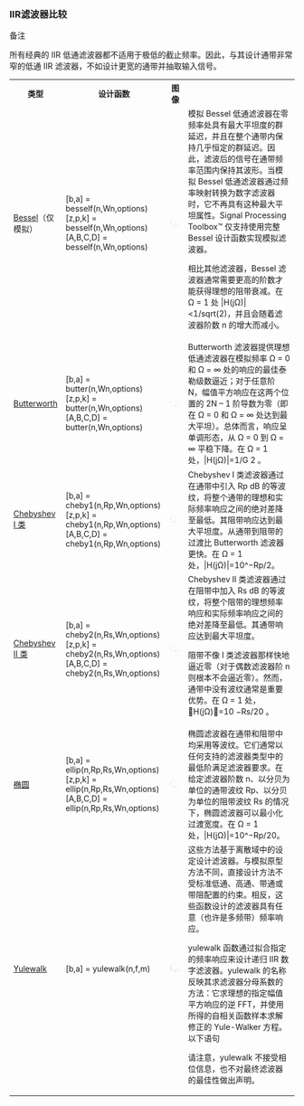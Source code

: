 ### IIR滤波器比较

<table>
<tr><th>类型</th><th>设计函数</th><th>图像</th><th></th>备注</tr>
<tr>
<td><a href="https://ww2.mathworks.cn/help/signal/ref/besself.html">Bessel</a>（仅模拟）</td>
<td>
[b,a] = besself(n,Wn,options)
[z,p,k] = besself(n,Wn,options)
[A,B,C,D] = besself(n,Wn,options)


</td>
<td> <img src="bessel_proto.png" width="600"/>
</td>
<td>模拟 Bessel 低通滤波器在零频率处具有最大平坦度的群延迟，并且在整个通带内保持几乎恒定的群延迟。因此，滤波后的信号在通带频率范围内保持其波形。当模拟 Bessel 低通滤波器通过频率映射转换为数字滤波器时，它不再具有这种最大平坦属性。Signal Processing Toolbox™ 仅支持使用完整 Bessel 设计函数实现模拟滤波器。

相比其他滤波器，Bessel 滤波器通常需要更高的阶数才能获得理想的阻带衰减。在 Ω = 1 处 |H(jΩ)|<1/sqrt(2)，并且会随着滤波器阶数 n 的增大而减小。
</td>
</tr>

<tr>
<td><a href="https://ww2.mathworks.cn/help/signal/ref/butter.html">Butterworth</a></td>
<td>
[b,a] = butter(n,Wn,options)
[z,p,k] = butter(n,Wn,options)
[A,B,C,D] = butter(n,Wn,options)


</td>
<td><img src=butter_proto.png/></td>
<td>Butterworth 滤波器提供理想低通滤波器在模拟频率 Ω  = 0 和 Ω = ∞ 处的响应的最佳泰勒级数逼近；对于任意阶 N，幅值平方响应在这两个位置的 2N – 1 阶导数为零（即在 Ω = 0 和 Ω = ∞ 处达到最大平坦）。总体而言，响应呈单调形态，从 Ω = 0 到 Ω = ∞ 平稳下降。在 Ω = 1 处，|H(jΩ)|=1/G
2
。
</td>
</tr>

<tr>
<td><a href="https://ww2.mathworks.cn/help/signal/ref/cheby1.html">Chebyshev I 类</a></td>
<td>
[b,a] = cheby1(n,Rp,Wn,options)
[z,p,k] = cheby1(n,Rp,Wn,options)
[A,B,C,D] = cheby1(n,Rp,Wn,options)


</td>
<td><img src=cheb1ap_proto.png/>
</td>
<td>Chebyshev I 类滤波器通过在通带中引入 Rp dB 的等波纹，将整个通带的理想和实际频率响应之间的绝对差降至最低。其阻带响应达到最大平坦度。从通带到阻带的过渡比 Butterworth 滤波器更快。在 Ω = 1 处，|H(jΩ)|=10^−Rp/2。
</td>
</tr>

<tr>
<td><a href="https://ww2.mathworks.cn/help/signal/ref/cheby2.html">Chebyshev II 类</a></td>
<td>
[b,a] = cheby2(n,Rs,Wn,options)
[z,p,k] = cheby2(n,Rs,Wn,options)
[A,B,C,D] = cheby2(n,Rs,Wn,options)


</td>
<td><img src=cheb2ap_proto.png/></td>
<td>Chebyshev II 类滤波器通过在阻带中加入 Rs dB 的等波纹，将整个阻带的理想频率响应和实际频率响应之间的绝对差降至最低。其通带响应达到最大平坦度。

阻带不像 I 类滤波器那样快地逼近零（对于偶数滤波器阶 n 则根本不会逼近零）。然而，通带中没有波纹通常是重要优势。在 Ω = 1 处，H(jΩ)=10
−Rs/20
。


</td>
</tr>

<tr>
<td><a href="https://ww2.mathworks.cn/help/signal/ref/ellip.html">椭圆</a></td>
<td>
[b,a] = ellip(n,Rp,Rs,Wn,options)
[z,p,k] = ellip(n,Rp,Rs,Wn,options)
[A,B,C,D] = ellip(n,Rp,Rs,Wn,options)
</td>
<td><img src=ellipap_proto.png/></td>
<td>椭圆滤波器在通带和阻带中均采用等波纹。它们通常以任何支持的滤波器类型中的最低阶满足滤波器要求。在给定滤波器阶数 n、以分贝为单位的通带波纹 Rp、以分贝为单位的阻带波纹 Rs 的情况下，椭圆滤波器可以最小化过渡宽度。在 Ω = 1 处，|H(jΩ)|=10^−Rp/20。
</td>
</tr>

<tr>
<td><a href="https://ww2.mathworks.cn/help/signal/ref/yulewalk.html">Yulewalk</a></td>
<td>
[b,a] = yulewalk(n,f,m)
</td>
<td><img src="yulewalk.png"/>
</td>
<td>这些方法基于离散域中的设定设计滤波器。与模拟原型方法不同，直接设计方法不受标准低通、高通、带通或带阻配置的约束。相反，这些函数设计的滤波器具有任意（也许是多频带）频率响应。

yulewalk 函数通过拟合指定的频率响应来设计递归 IIR 数字滤波器。yulewalk 的名称反映其求滤波器分母系数的方法：它求理想的指定幅值平方响应的逆 FFT，并使用所得的自相关函数样本求解修正的 Yule-Walker 方程。以下语句

请注意，yulewalk 不接受相位信息，也不对最终滤波器的最佳性做出声明。
</td>
</tr>


所有经典的 IIR 低通滤波器都不适用于极低的截止频率。因此，与其设计通带非常窄的低通 IIR 滤波器，不如设计更宽的通带并抽取输入信号。